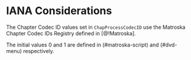 # IANA Considerations

The Chapter Codec ID values set in `ChapProcessCodecID` use the Matroska Chapter Codec IDs Registry
defined in [@!Matroska].

The initial values 0 and 1 are defined in (#matroska-script) and (#dvd-menu) respectively.

